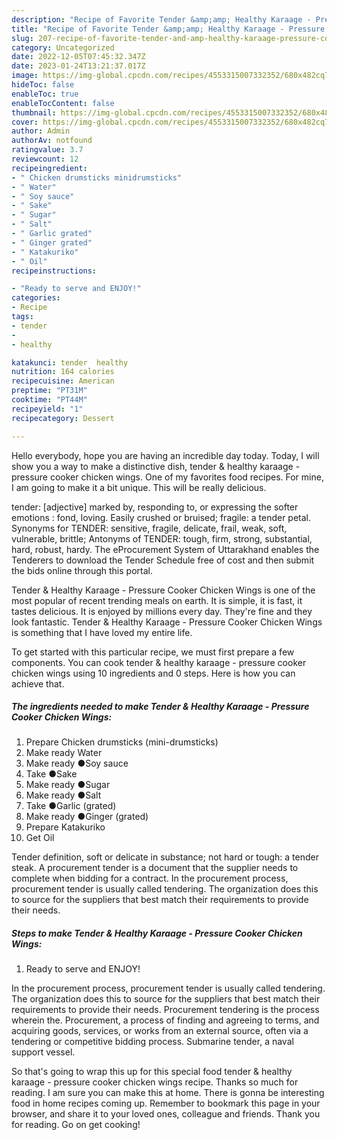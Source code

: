```yaml
---
description: "Recipe of Favorite Tender &amp;amp; Healthy Karaage - Pressure Cooker Chicken Wings"
title: "Recipe of Favorite Tender &amp;amp; Healthy Karaage - Pressure Cooker Chicken Wings"
slug: 207-recipe-of-favorite-tender-and-amp-healthy-karaage-pressure-cooker-chicken-wings
category: Uncategorized
date: 2022-12-05T07:45:32.347Z
date: 2023-01-24T13:21:37.017Z
image: https://img-global.cpcdn.com/recipes/4553315007332352/680x482cq70/tender-healthy-karaage-pressure-cooker-chicken-wings-recipe-main-photo.jpg
hideToc: false
enableToc: true
enableTocContent: false
thumbnail: https://img-global.cpcdn.com/recipes/4553315007332352/680x482cq70/tender-healthy-karaage-pressure-cooker-chicken-wings-recipe-main-photo.jpg
cover: https://img-global.cpcdn.com/recipes/4553315007332352/680x482cq70/tender-healthy-karaage-pressure-cooker-chicken-wings-recipe-main-photo.jpg
author: Admin
authorAv: notfound
ratingvalue: 3.7
reviewcount: 12
recipeingredient:
- " Chicken drumsticks minidrumsticks"
- " Water"
- " Soy sauce"
- " Sake"
- " Sugar"
- " Salt"
- " Garlic grated"
- " Ginger grated"
- " Katakuriko"
- " Oil"
recipeinstructions:

- "Ready to serve and ENJOY!"
categories:
- Recipe
tags:
- tender
- 
- healthy

katakunci: tender  healthy 
nutrition: 164 calories
recipecuisine: American
preptime: "PT31M"
cooktime: "PT44M"
recipeyield: "1"
recipecategory: Dessert

---
```



Hello everybody, hope you are having an incredible day today. Today, I will show you a way to make a distinctive dish, tender &amp; healthy karaage - pressure cooker chicken wings. One of my favorites food recipes. For mine, I am going to make it a bit unique. This will be really delicious.

tender: [adjective] marked by, responding to, or expressing the softer emotions : fond, loving. Easily crushed or bruised; fragile: a tender petal. Synonyms for TENDER: sensitive, fragile, delicate, frail, weak, soft, vulnerable, brittle; Antonyms of TENDER: tough, firm, strong, substantial, hard, robust, hardy. The eProcurement System of Uttarakhand enables the Tenderers to download the Tender Schedule free of cost and then submit the bids online through this portal.

Tender &amp; Healthy Karaage - Pressure Cooker Chicken Wings is one of the most popular of recent trending meals on earth. It is simple, it is fast, it tastes delicious. It is enjoyed by millions every day. They're fine and they look fantastic. Tender &amp; Healthy Karaage - Pressure Cooker Chicken Wings is something that I have loved my entire life.


To get started with this particular recipe, we must first prepare a few components. You can cook tender &amp; healthy karaage - pressure cooker chicken wings using 10 ingredients and 0 steps. Here is how you can achieve that.

<!--inarticleads1-->

##### The ingredients needed to make Tender &amp; Healthy Karaage - Pressure Cooker Chicken Wings:

1. Prepare  Chicken drumsticks (mini-drumsticks)
1. Make ready  Water
1. Make ready  ●Soy sauce
1. Take  ●Sake
1. Make ready  ●Sugar
1. Make ready  ●Salt
1. Take  ●Garlic (grated)
1. Make ready  ●Ginger (grated)
1. Prepare  Katakuriko
1. Get  Oil


Tender definition, soft or delicate in substance; not hard or tough: a tender steak. A procurement tender is a document that the supplier needs to complete when bidding for a contract. In the procurement process, procurement tender is usually called tendering. The organization does this to source for the suppliers that best match their requirements to provide their needs. 

<!--inarticleads2-->

##### Steps to make Tender &amp; Healthy Karaage - Pressure Cooker Chicken Wings:


1. Ready to serve and ENJOY!

In the procurement process, procurement tender is usually called tendering. The organization does this to source for the suppliers that best match their requirements to provide their needs. Procurement tendering is the process wherein the. Procurement, a process of finding and agreeing to terms, and acquiring goods, services, or works from an external source, often via a tendering or competitive bidding process. Submarine tender, a naval support vessel. 

So that's going to wrap this up for this special food tender &amp; healthy karaage - pressure cooker chicken wings recipe. Thanks so much for reading. I am sure you can make this at home. There is gonna be interesting food in home recipes coming up. Remember to bookmark this page in your browser, and share it to your loved ones, colleague and friends. Thank you for reading. Go on get cooking!
